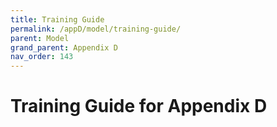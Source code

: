 ```yaml
---
title: Training Guide
permalink: /appD/model/training-guide/
parent: Model
grand_parent: Appendix D
nav_order: 143
---
```


# Training Guide for Appendix D
